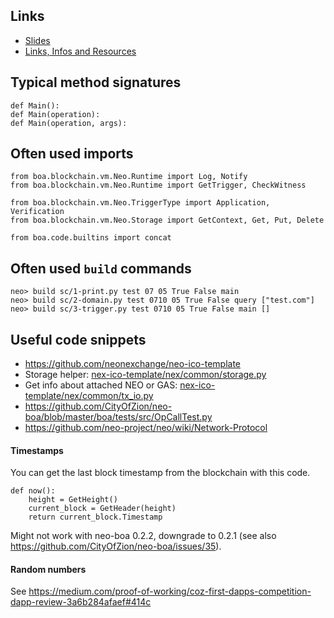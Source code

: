 ## Links

* [Slides](https://goo.gl/3zve4E)
* [Links, Infos and Resources](https://goo.gl/SRw1nd)

## Typical method signatures

    def Main():
    def Main(operation):
    def Main(operation, args):

## Often used imports

    from boa.blockchain.vm.Neo.Runtime import Log, Notify
    from boa.blockchain.vm.Neo.Runtime import GetTrigger, CheckWitness

    from boa.blockchain.vm.Neo.TriggerType import Application, Verification
    from boa.blockchain.vm.Neo.Storage import GetContext, Get, Put, Delete

    from boa.code.builtins import concat

## Often used `build` commands

    neo> build sc/1-print.py test 07 05 True False main
    neo> build sc/2-domain.py test 0710 05 True False query ["test.com"]
    neo> build sc/3-trigger.py test 0710 05 True False main []


## Useful code snippets

* https://github.com/neonexchange/neo-ico-template
* Storage helper: [nex-ico-template/nex/common/storage.py](https://github.com/neonexchange/neo-ico-template/blob/master/nex/common/storage.py)
* Get info about attached NEO or GAS: [nex-ico-template/nex/common/tx_io.py](https://github.com/neonexchange/neo-ico-template/blob/master/nex/common/txio.py)
* https://github.com/CityOfZion/neo-boa/blob/master/boa/tests/src/OpCallTest.py
* https://github.com/neo-project/neo/wiki/Network-Protocol


#### Timestamps

You can get the last block timestamp from the blockchain with this code.

    def now():
        height = GetHeight()
        current_block = GetHeader(height)
        return current_block.Timestamp

Might not work with neo-boa 0.2.2, downgrade to 0.2.1 (see also https://github.com/CityOfZion/neo-boa/issues/35).


#### Random numbers

See https://medium.com/proof-of-working/coz-first-dapps-competition-dapp-review-3a6b284afaef#414c